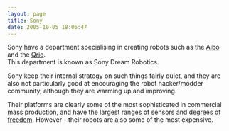 ```yaml
---
layout: page
title: Sony
date: 2005-10-05 18:06:47
---
```

Sony have a department specialising in creating robots such as the [Aibo](/wiki/aibo.html "The SONY Robot Dog") and the [Qrio](/wiki/qrio.html "Qrio").<br>
This department is known as Sony Dream Robotics.

Sony keep their internal strategy on such things fairly quiet, and they are also not particularly good at encouraging the robot hacker/modder community, although they are warming up and improving.

Their platforms are clearly some of the most sophisticated in commercial mass production, and have the largest ranges of sensors and [degrees of freedom](/wiki/degrees_of_freedom.html "A term used for the axes of movement for a robot, or robot limb."). However - their robots are also some of the most expensive.
